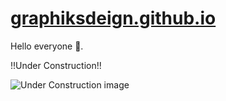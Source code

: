# [graphiksdeign.github.io](https://graphiksdeign.github.io/)

Hello everyone 👋.

!!Under Construction!!

![Under Construction image](https://pngimg.com/uploads/under_construction/under_construction_PNG66.png)
